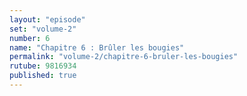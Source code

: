 ```yaml
---
layout: "episode"
set: "volume-2"
number: 6
name: "Chapitre 6 : Brûler les bougies"
permalink: "volume-2/chapitre-6-bruler-les-bougies"
rutube: 9816934
published: true
---
```

